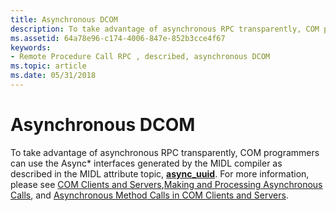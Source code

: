 ```yaml
---
title: Asynchronous DCOM
description: To take advantage of asynchronous RPC transparently, COM programmers can use the Async\ interfaces generated by the MIDL compiler as described in the MIDL attribute topic, async\_uuid.
ms.assetid: 64a78e96-c174-4006-847e-852b3cce4f67
keywords:
- Remote Procedure Call RPC , described, asynchronous DCOM
ms.topic: article
ms.date: 05/31/2018
---
```


# Asynchronous DCOM

To take advantage of asynchronous RPC transparently, COM programmers can use the Async\* interfaces generated by the MIDL compiler as described in the MIDL attribute topic, [**async\_uuid**](https://docs.microsoft.com/windows/desktop/Midl/async-uuid). For more information, please see [COM Clients and Servers](https://docs.microsoft.com/windows/desktop/com/com-clients-and-servers),[Making and Processing Asynchronous Calls](https://docs.microsoft.com/windows/desktop/com/making-and-processing-asynchronous-calls), and [Asynchronous Method Calls in COM Clients and Servers](https://msdn.microsoft.com/magazine/msdn-magazine-issues).

 

 




